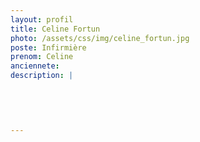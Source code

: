 ```yaml
---
layout: profil
title: Celine Fortun
photo: /assets/css/img/celine_fortun.jpg
poste: Infirmière
prenom: Celine
anciennete: 
description: |
 

  

  
---
```

